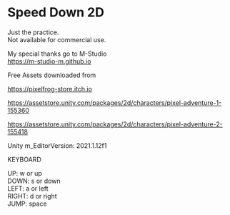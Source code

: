 # Speed Down 2D
  
Just the practice.  
Not available for commercial use.  
  
My special thanks go to M-Studio  
https://m-studio-m.github.io  
  
Free Assets downloaded from  
  
https://pixelfrog-store.itch.io  

https://assetstore.unity.com/packages/2d/characters/pixel-adventure-1-155360  
  
https://assetstore.unity.com/packages/2d/characters/pixel-adventure-2-155418  
  
Unity m_EditorVersion:  2021.1.12f1  
  
KEYBOARD  
  
UP: w or up  
DOWN: s or down  
LEFT: a or left  
RIGHT: d or right  
JUMP: space  
  